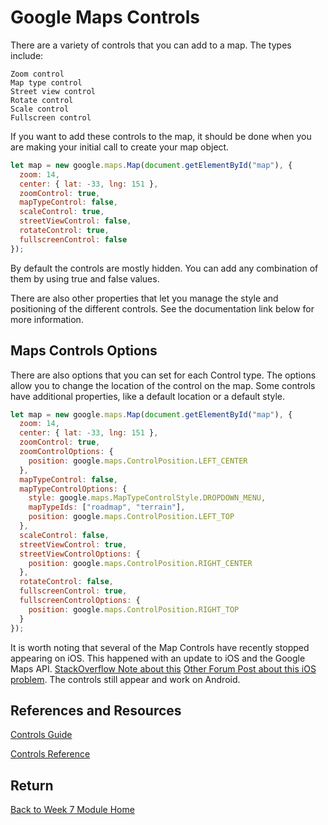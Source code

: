 # Google Maps Controls

There are a variety of controls that you can add to a map. The types include:

```
Zoom control
Map type control
Street view control
Rotate control
Scale control
Fullscreen control
```

If you want to add these controls to the map, it should be done when you are making your initial call to create your map object.

```js
let map = new google.maps.Map(document.getElementById("map"), {
  zoom: 14,
  center: { lat: -33, lng: 151 },
  zoomControl: true,
  mapTypeControl: false,
  scaleControl: true,
  streetViewControl: false,
  rotateControl: true,
  fullscreenControl: false
});
```

By default the controls are mostly hidden. You can add any combination of them by using true and false values.

There are also other properties that let you manage the style and positioning of the different controls. See the documentation link below for more information.

## Maps Controls Options

There are also options that you can set for each Control type. The options allow you to change the location of the control on the map. Some controls have additional properties, like a default location or a default style.

```js
let map = new google.maps.Map(document.getElementById("map"), {
  zoom: 14,
  center: { lat: -33, lng: 151 },
  zoomControl: true,
  zoomControlOptions: {
    position: google.maps.ControlPosition.LEFT_CENTER
  },
  mapTypeControl: false,
  mapTypeControlOptions: {
    style: google.maps.MapTypeControlStyle.DROPDOWN_MENU,
    mapTypeIds: ["roadmap", "terrain"],
    position: google.maps.ControlPosition.LEFT_TOP
  },
  scaleControl: false,
  streetViewControl: true,
  streetViewControlOptions: {
    position: google.maps.ControlPosition.RIGHT_CENTER
  },
  rotateControl: false,
  fullscreenControl: true,
  fullscreenControlOptions: {
    position: google.maps.ControlPosition.RIGHT_TOP
  }
});
```

<YouTube
  title="Google Maps Controls"
  url="https://www.youtube.com/embed/Z44TH2nfzo0"
/>

It is worth noting that several of the Map Controls have recently stopped appearing on iOS. This happened with an update to iOS and the Google Maps API. [StackOverflow Note about this](https://stackoverflow.com/questions/52040760/zoom-controls-on-ios-are-no-longer-visible) [Other Forum Post about this iOS problem](https://forum.mendixcloud.com/link/questions/90173). The controls still appear and work on Android.

## References and Resources

[Controls Guide](https://developers.google.com/maps/documentation/javascript/controls)

[Controls Reference](https://developers.google.com/maps/documentation/javascript/reference/control)

## Return

[Back to Week 7 Module Home](./README.md)
